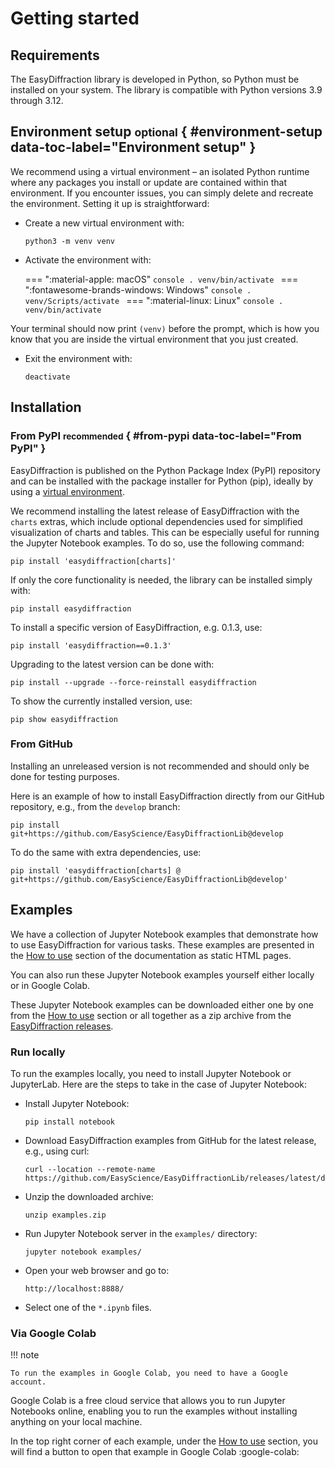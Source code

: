 # Getting started

## Requirements

The EasyDiffraction library is developed in Python, so Python must be installed
on your system. The library is compatible with Python versions 3.9 through 3.12.

## Environment setup <small>optional</small> { #environment-setup data-toc-label="Environment setup" }

We recommend using a virtual environment – an isolated Python runtime where any
packages you install or update are contained within that environment. If you
encounter issues, you can simply delete and recreate the environment. Setting it
up is straightforward:

- Create a new virtual environment with:
  ```console
  python3 -m venv venv
  ```

<!-- prettier-ignore-start -->

- Activate the environment with:

    === ":material-apple: macOS"
        ```console
        . venv/bin/activate
        ```
    === ":fontawesome-brands-windows: Windows"
        ```console
        . venv/Scripts/activate
        ```
    === ":material-linux: Linux"
        ```console
        . venv/bin/activate
        ```

<!-- prettier-ignore-end -->

Your terminal should now print `(venv)` before the prompt, which is how you know
that you are inside the virtual environment that you just created.

- Exit the environment with:
  ```
  deactivate
  ```

## Installation

### From PyPI <small>recommended</small> { #from-pypi data-toc-label="From PyPI" }

EasyDiffraction is published on the Python Package Index (PyPI) repository and
can be installed with the package installer for Python (pip), ideally by using a
[virtual environment](#environment-setup).

We recommend installing the latest release of EasyDiffraction with the `charts`
extras, which include optional dependencies used for simplified visualization of
charts and tables. This can be especially useful for running the Jupyter
Notebook examples. To do so, use the following command:

```console
pip install 'easydiffraction[charts]'
```

If only the core functionality is needed, the library can be installed simply
with:

```console
pip install easydiffraction
```

To install a specific version of EasyDiffraction, e.g. 0.1.3, use:

```console
pip install 'easydiffraction==0.1.3'
```

Upgrading to the latest version can be done with:

```console
pip install --upgrade --force-reinstall easydiffraction
```

To show the currently installed version, use:

```console
pip show easydiffraction
```

### From GitHub

Installing an unreleased version is not recommended and should only be done for
testing purposes.

Here is an example of how to install EasyDiffraction directly from our GitHub
repository, e.g., from the `develop` branch:

```console
pip install git+https://github.com/EasyScience/EasyDiffractionLib@develop
```

To do the same with extra dependencies, use:

```console
pip install 'easydiffraction[charts] @ git+https://github.com/EasyScience/EasyDiffractionLib@develop'
```

## Examples

We have a collection of Jupyter Notebook examples that demonstrate how to use
EasyDiffraction for various tasks. These examples are presented in the
[How to use](how-to-use/index.md#how-to-use) section of the documentation as
static HTML pages.

You can also run these Jupyter Notebook examples yourself either locally or in
Google Colab.

These Jupyter Notebook examples can be downloaded either one by one from the
[How to use](how-to-use/index.md#how-to-use) section or all together as a zip
archive from the
[EasyDiffraction releases](https://github.com/EasyScience/EasyDiffractionLib/releases/latest).

### Run locally

To run the examples locally, you need to install Jupyter Notebook or JupyterLab.
Here are the steps to take in the case of Jupyter Notebook:

- Install Jupyter Notebook:
  ```console
  pip install notebook
  ```
- Download EasyDiffraction examples from GitHub for the latest release, e.g.,
  using curl:
  ```console
  curl --location --remote-name https://github.com/EasyScience/EasyDiffractionLib/releases/latest/download/examples.zip
  ```
- Unzip the downloaded archive:
  ```console
  unzip examples.zip
  ```
- Run Jupyter Notebook server in the `examples/` directory:
  ```console
  jupyter notebook examples/
  ```
- Open your web browser and go to:
  ```console
  http://localhost:8888/
  ```
- Select one of the `*.ipynb` files.

### Via Google Colab

!!! note

    To run the examples in Google Colab, you need to have a Google account.

Google Colab is a free cloud service that allows you to run Jupyter Notebooks
online, enabling you to run the examples without installing anything on your
local machine.

In the top right corner of each example, under the
[How to use](how-to-use/index.md#how-to-use) section, you will find a button to
open that example in Google Colab :google-colab:
